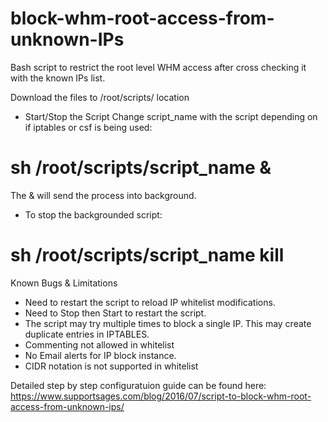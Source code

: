 # block-whm-root-access-from-unknown-IPs
Bash script to restrict the root level WHM access after cross checking it with the known IPs list.

Download the files to /root/scripts/ location

- Start/Stop the Script
Change script_name with the script depending on if iptables  or csf is being used:
# sh /root/scripts/script_name &
The & will send the process into background.
- To stop the backgrounded script:
# sh /root/scripts/script_name kill

Known Bugs & Limitations
- Need to restart the script to reload IP whitelist modifications.
- Need to Stop then Start to restart the script.
- The script may try multiple times to block a single IP. This may create duplicate entries in IPTABLES.
- Commenting not allowed in whitelist
- No Email alerts for IP block instance.
- CIDR notation is not supported in whitelist

Detailed step by step configuratuion guide can be found here: https://www.supportsages.com/blog/2016/07/script-to-block-whm-root-access-from-unknown-ips/
